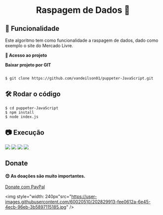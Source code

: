 <h1 align="center"> 
	 Raspagem de Dados 🚀
</h1>

## :hammer: Funcionalidade

 Este algoritmo tem como funcionalidade a raspagem de dados, dado como exemplo o site do Mercado Livre.

**📁 Acesso ao projeto**

**Baixar projeto por GIT**

```

$ git clone https://github.com/vandeilson01/puppeter-JavaScript.git

```


## 🛠️ Rodar o código


```
$ cd puppeter-JavaScript
$ npm install
$ node index.js
```

## 📷 Execução

<img src="https://user-images.githubusercontent.com/60020510/202826567-a348c495-bb5c-47db-acbb-e2f81a17b95a.png">

<img src="https://user-images.githubusercontent.com/60020510/202826571-aebdc50d-6d58-4fd0-9ccb-0f95ef27b891.png">

<img src="https://user-images.githubusercontent.com/60020510/202826575-e61db2f6-bd89-46a2-a4f5-cc6422610208.png">

<img src="https://user-images.githubusercontent.com/60020510/202826576-d3b2514f-cd3d-4417-8ec4-b84b9721b797.png">

## Donate

<h4>😊 As doações são muito importantes.</h4>

<a href="https://www.paypal.com/donate/?hosted_button_id=KUPKAB2TYFVMS">Donate com  PayPal</a>

<img style="width: 240px"src="https://user-images.githubusercontent.com/60020510/202829913-fee0612a-6e45-4ecb-96eb-3b5897115185.jpg" />

